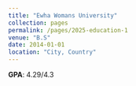 ```yaml
---
title: "Ewha Womans University"
collection: pages
permalink: /pages/2025-education-1
venue: "B.S"
date: 2014-01-01
location: "City, Country"
---
```


**GPA**: 4.29/4.3
